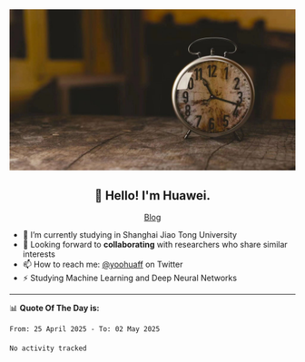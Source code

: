 <div align="center">
  <a href="https://github.com/JHW5981">
    <img src="./assets/background.jpg">
  </a>
</div>

<h2 align="center">👋 Hello! I'm Huawei.</h2>
<p align="center">
  <a href="https://blog.csdn.net/Edward__J?spm=1000.2115.3001.5343">Blog</a>
</p>


- 🔭 I’m currently studying in Shanghai Jiao Tong University
- 💬 Looking forward to **collaborating** with researchers who share similar interests
- 📫 How to reach me: [@yoohuaff](https://twitter.com/yoohuaff) on Twitter
- ⚡ Studying Machine Learning and Deep Neural Networks

-------
📊 **Quote Of The Day is:**
<!--START_SECTION:waka-->

```txt
From: 25 April 2025 - To: 02 May 2025

No activity tracked
```

<!--END_SECTION:waka-->
